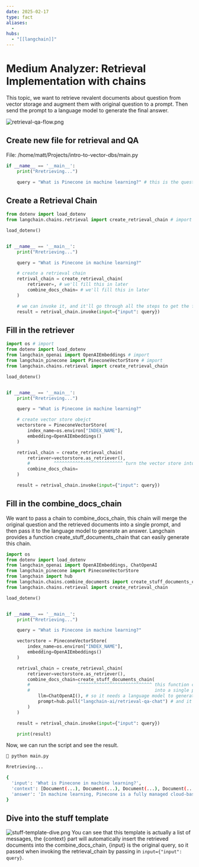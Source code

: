 ```yaml
---
date: 2025-02-17
type: fact
aliases:
  -
hubs:
  - "[[langchain]]"
---
```


# Medium Analyzer: Retrieval Implementation with chains

This topic, we want to retrieve revalent documents about question from vector storage and augment them with original question to a prompt. Then send the prompt to a language model to generate the final answer.


![retrieval-qa-flow.png](../assets/imgs/retrieval-qa-flow.png)

## Create new file for retrieval and QA

File: /home/matt/Projects/intro-to-vector-dbs/main.py
```python
if __name__ == '__main__':
    print("Rretrieving...")

    query = "What is Pinecone in machine learning?" # this is the question
```


## Create a Retrieval Chain

```py
from dotenv import load_dotenv
from langchain.chains.retrieval import create_retrieval_chain # import

load_dotenv()


if __name__ == '__main__':
    print("Rretrieving...")

    query = "What is Pinecone in machine learning?"

    # create a retrieval chain
    retrival_chain = create_retrieval_chain(
        retriever=, # we'll fill this in later
        combine_docs_chain= # we'll fill this in later
    )

    # we can invoke it, and it'll go through all the steps to get the final result
    result = retrival_chain.invoke(input={"input": query})
```

## Fill in the retriever

```py
import os # import
from dotenv import load_dotenv
from langchain_openai import OpenAIEmbeddings # import
from langchain_pinecone import PineconeVectorStore # import
from langchain.chains.retrieval import create_retrieval_chain

load_dotenv()


if __name__ == '__main__':
    print("Rretrieving...")

    query = "What is Pinecone in machine learning?"

    # create vector store obejct
    vectorstore = PineconeVectorStore(
        index_name=os.environ["INDEX_NAME"],
        embedding=OpenAIEmbeddings()
    )

    retrival_chain = create_retrieval_chain(
        retriever=vectorstore.as_retriever(),
        #         ^^^^^^^^^^^^^^^^^^^^^^^^^^ turn the vector store into a retriever and pass it here
        combine_docs_chain=
    )

    result = retrival_chain.invoke(input={"input": query})

```

## Fill in the combine_docs_chain

We want to pass a chain to combine_docs_chain, this chain will merge the original question and the retrieved documents into a single prompt, and then pass it to the language model to generate an answer. Langchain provides a function create_stuff_documents_chain that can easily generate this chain.

```py
import os
from dotenv import load_dotenv
from langchain_openai import OpenAIEmbeddings, ChatOpenAI
from langchain_pinecone import PineconeVectorStore
from langchain import hub
from langchain.chains.combine_documents import create_stuff_documents_chain
from langchain.chains.retrieval import create_retrieval_chain

load_dotenv()


if __name__ == '__main__':
    print("Rretrieving...")

    query = "What is Pinecone in machine learning?"

    vectorstore = PineconeVectorStore(
        index_name=os.environ["INDEX_NAME"],
        embedding=OpenAIEmbeddings()
    )

    retrival_chain = create_retrieval_chain(
        retriever=vectorstore.as_retriever(),
        combine_docs_chain=create_stuff_documents_chain(
        #                  ^^^^^^^^^^^^^^^^^^^^^^^^^^^^ this function creates a chain that combines the original question and the retrieved documents
        #                                               into a single prompt and passes it to the language model to generate an answer
            llm=ChatOpenAI(), # so it needs a language model to generate the answer
            prompt=hub.pull("langchain-ai/retrieval-qa-chat") # and it needs a template to combine the documents and the question to a single prompt
        )
    )

    result = retrival_chain.invoke(input={"input": query})

    print(result)

```

Now, we can run the script and see the result.

```bash
 python main.py

Rretrieving...

{
  'input': 'What is Pinecone in machine learning?',
  'context': [Document(...), Document(...), Document(...), Document(...)],
  'answer': 'In machine learning, Pinecone is a fully managed cloud-based vector database designed to help businesses and organizations build and deploy large-scale ML applications efficiently. Pinecone can h andle large-scale ML applications with millions or billions of data points, providing infrastructure management, high query throughput, low latency search, and security features. It is user-friendly and accessible via a simple API for storing and retrieving vector data, supporting real-time updates for efficient database maintenance. Pinecone can also be synced with data from various sources using tools like Airbyte and monitored using Datadog.'
}
```

## Dive into the stuff template


![stuff-template-dive.png](../assets/imgs/stuff-template-dive.png)
You can see that this template is actually a list of messages, the {context} part will automatically insert the retrieved documents into the combine_docs_chain, {input} is the original query, so it passed when invoking the retrieval_chain by passing in `input={"input": query}`.



